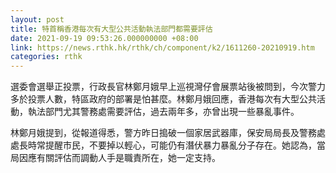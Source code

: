 ```yaml
---
layout: post
title: 特首稱香港每次有大型公共活動執法部門都需要評估
date: 2021-09-19 09:53:26.000000000 +08:00
link: https://news.rthk.hk/rthk/ch/component/k2/1611260-20210919.htm
categories: rthk
---
```


選委會選舉正投票，行政長官林鄭月娥早上巡視灣仔會展票站後被問到，今次警力多於投票人數，特區政府的部署是怕甚麼。林鄭月娥回應，香港每次有大型公共活動，執法部門尤其警務處需要評估，過去兩年多，亦曾出現一些暴亂事件。

林鄭月娥提到，從報道得悉，警方昨日搗破一個家居武器庫，保安局局長及警務處處長時常提醒市民，不要掉以輕心，可能仍有潛伏暴力暴亂分子存在。她認為，當局因應有關評估而調動人手是職責所在，她一定支持。
